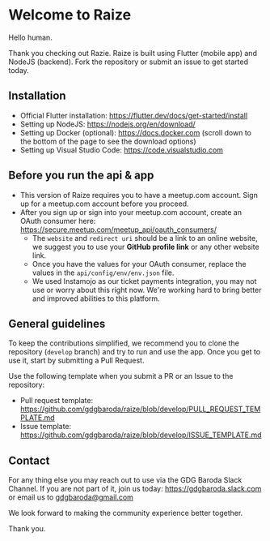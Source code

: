 # Welcome to Raize

Hello human.

Thank you checking out Razie. Raize is built using Flutter (mobile app) and NodeJS (backend). Fork the repository or submit an issue to get started today.


## Installation

- Official Flutter installation: https://flutter.dev/docs/get-started/install
- Setting up NodeJS: https://nodejs.org/en/download/
- Setting up Docker (optional): https://docs.docker.com (scroll down to the bottom of the page to see the download options)
- Setting up Visual Studio Code: https://code.visualstudio.com

## Before you run the api & app

- This version of Raize requires you to have a meetup.com account. Sign up for a meetup.com account before you proceed.
- After you sign up or sign into your meetup.com account, create an OAuth consumer here: https://secure.meetup.com/meetup_api/oauth_consumers/
  - The `website` and `redirect uri` should be a link to an online website, we suggest you to use your **GitHub profile link** or any other website link.
  - Once you have the values for your OAuth consumer, replace the values in the `api/config/env/env.json` file.
  - We used Instamojo as our ticket payments integration, you may not use or worry about this right now. We're working hard to bring better and improved abilities to this platform.


## General guidelines

To keep the contributions simplified, we recommend you to clone the repository (`develop` branch) and try to run and use the app. Once you get to use it, start by submitting a Pull Request.
 
 Use the following template when you submit a PR or an Issue to the repository:
 - Pull request template: https://github.com/gdgbaroda/raize/blob/develop/PULL_REQUEST_TEMPLATE.md
 - Issue template: https://github.com/gdgbaroda/raize/blob/develop/ISSUE_TEMPLATE.md

## Contact
For any thing else you may reach out to use via the  GDG Baroda Slack Channel. If you are not part of it, join us today: https://gdgbaroda.slack.com or email us to gdgbaroda@gmail.com

We look forward to making the community experience better together.

Thank you.
